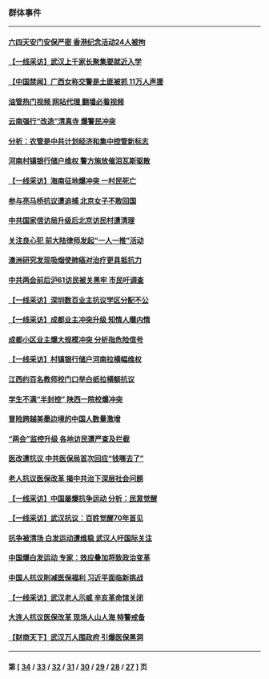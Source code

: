 ### 群体事件
---
#### [六四天安门安保严密 香港纪念活动24人被拘](../../pages/ncid279/n14009800.md?06081645) 
#### [【一线采访】武汉上千家长聚集要就近入学](../../pages/ncid279/n14009497.md?06081645) 
#### [【中国禁闻】广西女称交警是土匪被抓 11万人声援](../../pages/ncid279/n14006869.md?06081645) 
#### [油管热门视频 网站代理 翻墙必看视频](http://138.2.39.72:81/youtube.html?epic-marker?06081645)
#### [云南强行“改造”清真寺 爆警民冲突](../../pages/ncid279/n14005561.md?06081645) 
#### [分析：农管是中共计划经济和集中控管新标志](../../pages/ncid279/n14000665.md?06081645) 
#### [河南村镇银行储户维权 警方施放催泪瓦斯驱散](../../pages/ncid279/n13998750.md?06081645) 
#### [【一线采访】海南征地爆冲突 一村民死亡](../../pages/ncid279/n13989137.md?06081645) 
#### [参与亮马桥抗议遭追捕 北京女子不敢回国](../../pages/ncid279/n13985420.md?06081645) 
#### [中共国家信访局升级后北京访民村遭清理](../../pages/ncid279/n13984826.md?06081645) 
#### [关注良心犯 前大陆律师发起“一人一推”活动](../../pages/ncid279/n13980524.md?06081645) 
#### [澳洲研究发现吸烟使肺癌对治疗更具抵抗力](../../pages/ncid279/n13977762.md?06081645) 
#### [中共两会前后沪61访民被关黑牢 市民吁调查](../../pages/ncid279/n13976054.md?06081645) 
#### [【一线采访】深圳数百业主抗议学区分配不公](../../pages/ncid279/n13976680.md?06081645) 
#### [【一线采访】成都业主冲突升级 知情人曝内情](../../pages/ncid279/n13965289.md?06081645) 
#### [成都小区业主爆大规模冲突 分析指危险信号](../../pages/ncid279/n13964520.md?06081645) 
#### [【一线采访】村镇银行储户河南拉横幅维权](../../pages/ncid279/n13964555.md?06081645) 
#### [江西约百名教师校门口举白纸拉横额抗议](../../pages/ncid279/n13958579.md?06081645) 
#### [学生不满“半封控” 陕西一院校爆冲突](../../pages/ncid279/n13946647.md?06081645) 
#### [冒险跨越美墨边境的中国人数量激增](../../pages/ncid279/n13946742.md?06081645) 
#### [“两会”监控升级 各地访民遭严查及拦截](../../pages/ncid279/n13942702.md?06081645) 
#### [医改遭抗议 中共医保局首次回应“钱哪去了”](../../pages/ncid279/n13938290.md?06081645) 
#### [老人抗议医保改革 揭中共治下深层社会问题](../../pages/ncid279/n13934963.md?06081645) 
#### [【一线采访】中国屡爆抗争运动 分析：民意觉醒](../../pages/ncid279/n13934024.md?06081645) 
#### [【一线采访】武汉抗议：百姓觉醒70年首见](../../pages/ncid279/n13931265.md?06081645) 
#### [抗争被清场 白发运动遭维稳 武汉人吁国际关注](../../pages/ncid279/n13931147.md?06081645) 
#### [中国爆白发运动 专家：效应叠加将致政治变革](../../pages/ncid279/n13931004.md?06081645) 
#### [中国人抗议削减医保福利 习近平面临新挑战](../../pages/ncid279/n13930530.md?06081645) 
#### [【一线采访】武汉老人示威 辛亥革命馆关闭](../../pages/ncid279/n13930368.md?06081645) 
#### [大连人抗议医保改革 现场人山人海 特警戒备](../../pages/ncid279/n13930248.md?06081645) 
#### [【财商天下】武汉万人围政府 引爆医保黑洞](../../pages/ncid279/n13927281.md?06081645) 

---
#### 第 [ [34](./34.md?06081645) / [33](./33.md?06081645) / [32](./32.md?06081645) / [31](./31.md?06081645) / [30](./30.md?06081645) / [29](./29.md?06081645) / [28](./28.md?06081645) / [27](./27.md?06081645) ] 页
